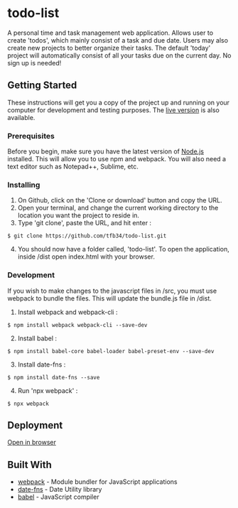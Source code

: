 # todo-list
A personal time and task management web application. Allows user to create 'todos', which mainly consist of a task and due date. Users may also create new projects to better organize their tasks. The default 'today' project will automatically consist of all your tasks due on the current day. No sign up is needed!

## Getting Started

These instructions will get you a copy of the project up and running on your computer for development and testing purposes. The <a href="https://tfb34.github.io/todo-list/">live version</a> is also available.

### Prerequisites

Before you begin, make sure you have the latest version of <a href="https://nodejs.org/en/download/">Node.js</a> installed. This will allow you to use npm and webpack. You will also need a text editor such as Notepad++, Sublime, etc.

### Installing

1. On Github, click on the 'Clone or download' button and copy the URL.
2. Open your terminal, and change the current working directory to the location you want the project to reside in. 
3. Type 'git clone', paste the URL, and hit enter :

```
$ git clone https://github.com/tfb34/todo-list.git
```

4. You should now have a folder called, 'todo-list'. To open the application, inside /dist open index.html with your browser. 

### Development
If you wish to make changes to the javascript files in /src, you must use webpack to bundle the files. This will update the bundle.js file in /dist.

1. Install webpack and webpack-cli :

```
$ npm install webpack webpack-cli --save-dev
```

2. Install babel :

```
$ npm install babel-core babel-loader babel-preset-env --save-dev
```

3. Install date-fns :

```
$ npm install date-fns --save
```

4. Run 'npx webpack' :

```
$ npx webpack
```

## Deployment

<a href="https://tfb34.github.io/todo-list/">Open in browser</a>

## Built With

* [webpack](https://webpack.js.org/) - Module bundler for JavaScript applications
* [date-fns](https://date-fns.org/) - Date Utility library
* [babel](https://babeljs.io/) - JavaScript compiler




